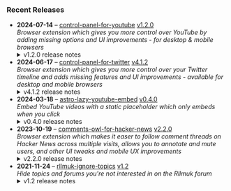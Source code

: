 ### Recent Releases

<!-- RECENT_RELEASES -->
<ul>
<li>
  <strong>2024-07-14</strong> – <a href="https://github.com/insin/control-panel-for-youtube">control-panel-for-youtube</a> <a href="https://github.com/insin/control-panel-for-youtube/releases/tag/v1.2.0">v1.2.0</a>
  <div><em>Browser extension which gives you more control over YouTube by adding missing options and UI improvements - for desktop &amp; mobile browsers</em></div>
  <details><summary>v1.2.0 release notes</summary><p>Visit the <a href="https://jbscript.dev/control-panel-for-youtube" rel="nofollow">Control Panel for YouTube website</a> for installation links, more information about the extension, and FAQs.</p>
<h2>Changes</h2>
<p>New options for desktop YouTube:</p>
<ul>
<li>Full size theater mode</li>
<li>Hide Miniplayer button</li>
<li>Search thumbnail size, which by default reverts the recent size increase YouTube made to search result thumbnails</li>
<li>Minimum grid items per row, for Home and Subscriptions</li>
</ul>
<p>hideSuggestedSections:</p>
<ul>
<li>Now also hides Recommended videos and Recommended playlists when viewing a (non-Watch Later) playlist</li>
</ul>
<h2>Availability</h2>
<p>New versions have to be reviewed and published by each browser extension store before they're available for use.</p>
<p>This release is available in the following extension stores:</p>
<p><a href="https://apps.apple.com/app/id6478456678?platform=mac" rel="nofollow"><img src="https://private-user-images.githubusercontent.com/226692/308588488-1ad45460-be0b-48ff-bbb4-6721e77e6537.png?jwt=eyJhbGciOiJIUzI1NiIsInR5cCI6IkpXVCJ9.eyJpc3MiOiJnaXRodWIuY29tIiwiYXVkIjoicmF3LmdpdGh1YnVzZXJjb250ZW50LmNvbSIsImtleSI6ImtleTUiLCJleHAiOjE3MjExNDk4MjEsIm5iZiI6MTcyMTE0OTUyMSwicGF0aCI6Ii8yMjY2OTIvMzA4NTg4NDg4LTFhZDQ1NDYwLWJlMGItNDhmZi1iYmI0LTY3MjFlNzdlNjUzNy5wbmc_WC1BbXotQWxnb3JpdGhtPUFXUzQtSE1BQy1TSEEyNTYmWC1BbXotQ3JlZGVudGlhbD1BS0lBVkNPRFlMU0E1M1BRSzRaQSUyRjIwMjQwNzE2JTJGdXMtZWFzdC0xJTJGczMlMkZhd3M0X3JlcXVlc3QmWC1BbXotRGF0ZT0yMDI0MDcxNlQxNzA1MjFaJlgtQW16LUV4cGlyZXM9MzAwJlgtQW16LVNpZ25hdHVyZT1iZDEwNmFiMDEzOTNkMWU4MmYxYmE4N2E3NmM1NDZkMmYyZWI5MjhlMDc1ZDA5NTM5YzYzOGY0NzkzY2VhNjM4JlgtQW16LVNpZ25lZEhlYWRlcnM9aG9zdCZhY3Rvcl9pZD0wJmtleV9pZD0wJnJlcG9faWQ9MCJ9.m0nbB76vBlnb_j0q9BsvNG1V2q7C3yh91pQO1PUe7rk" alt="Mac App Store" content-type-secured-asset="image/png" secured-asset-link="" style="max-width: 100%;"></a> <a href="https://addons.mozilla.org/firefox/addon/control-panel-for-youtube/" rel="nofollow"><img src="https://private-user-images.githubusercontent.com/226692/307636781-566d72e8-bd40-43a4-9118-1768946f5b20.png?jwt=eyJhbGciOiJIUzI1NiIsInR5cCI6IkpXVCJ9.eyJpc3MiOiJnaXRodWIuY29tIiwiYXVkIjoicmF3LmdpdGh1YnVzZXJjb250ZW50LmNvbSIsImtleSI6ImtleTUiLCJleHAiOjE3MjExNDk4MjEsIm5iZiI6MTcyMTE0OTUyMSwicGF0aCI6Ii8yMjY2OTIvMzA3NjM2NzgxLTU2NmQ3MmU4LWJkNDAtNDNhNC05MTE4LTE3Njg5NDZmNWIyMC5wbmc_WC1BbXotQWxnb3JpdGhtPUFXUzQtSE1BQy1TSEEyNTYmWC1BbXotQ3JlZGVudGlhbD1BS0lBVkNPRFlMU0E1M1BRSzRaQSUyRjIwMjQwNzE2JTJGdXMtZWFzdC0xJTJGczMlMkZhd3M0X3JlcXVlc3QmWC1BbXotRGF0ZT0yMDI0MDcxNlQxNzA1MjFaJlgtQW16LUV4cGlyZXM9MzAwJlgtQW16LVNpZ25hdHVyZT1jMmM2MmFiM2MyMTliNDkwNDBhZTU4OGUyM2RjOGQ4OWEwZTc5NDgyOWRmMTEwNDA1Njg2YWI4YjE3Y2NmOGNjJlgtQW16LVNpZ25lZEhlYWRlcnM9aG9zdCZhY3Rvcl9pZD0wJmtleV9pZD0wJnJlcG9faWQ9MCJ9.cGJMTbQpZzcO8_qFjkGeF4g8x_vK66fqIxedfaK2EEc" alt="Mozilla Add-ons" content-type-secured-asset="image/png" secured-asset-link="" style="max-width: 100%;"></a> <a href="https://chromewebstore.google.com/detail/control-panel-for-youtube/lodcanccmfbpjjpnngindkkmiehimile" rel="nofollow"><img src="https://private-user-images.githubusercontent.com/226692/307584913-08b44d7b-61d5-49f2-9a76-607eb36fe407.png?jwt=eyJhbGciOiJIUzI1NiIsInR5cCI6IkpXVCJ9.eyJpc3MiOiJnaXRodWIuY29tIiwiYXVkIjoicmF3LmdpdGh1YnVzZXJjb250ZW50LmNvbSIsImtleSI6ImtleTUiLCJleHAiOjE3MjExNDk4MjEsIm5iZiI6MTcyMTE0OTUyMSwicGF0aCI6Ii8yMjY2OTIvMzA3NTg0OTEzLTA4YjQ0ZDdiLTYxZDUtNDlmMi05YTc2LTYwN2ViMzZmZTQwNy5wbmc_WC1BbXotQWxnb3JpdGhtPUFXUzQtSE1BQy1TSEEyNTYmWC1BbXotQ3JlZGVudGlhbD1BS0lBVkNPRFlMU0E1M1BRSzRaQSUyRjIwMjQwNzE2JTJGdXMtZWFzdC0xJTJGczMlMkZhd3M0X3JlcXVlc3QmWC1BbXotRGF0ZT0yMDI0MDcxNlQxNzA1MjFaJlgtQW16LUV4cGlyZXM9MzAwJlgtQW16LVNpZ25hdHVyZT00M2ZhMTE2ZGQ4YWI4MmYwMjRiYTFkOWY2YzkyNmJmNTAyOTUxMGJhNmViYzExYjlhMWNiOWYzOTlhYjIyODNjJlgtQW16LVNpZ25lZEhlYWRlcnM9aG9zdCZhY3Rvcl9pZD0wJmtleV9pZD0wJnJlcG9faWQ9MCJ9.MTGkd9vb95-ZTtzqftqqImbV9D__MqDTpeZh93G2sIo" alt="Chrome Web Store" content-type-secured-asset="image/png" secured-asset-link="" style="max-width: 100%;"></a></p>
<h2>Screenshots</h2>
<h3>Full size theater mode</h3>
<table>
<thead>
<tr>
<th align="center">Before</th>
<th align="center">After</th>
</tr>
</thead>
<tbody>
<tr>
<td align="center"><a target="_blank" rel="noopener noreferrer" href="https://private-user-images.githubusercontent.com/226692/348511277-742e137f-65c0-4552-82a4-ba88be6f5be0.png?jwt=eyJhbGciOiJIUzI1NiIsInR5cCI6IkpXVCJ9.eyJpc3MiOiJnaXRodWIuY29tIiwiYXVkIjoicmF3LmdpdGh1YnVzZXJjb250ZW50LmNvbSIsImtleSI6ImtleTUiLCJleHAiOjE3MjExNDk4MjEsIm5iZiI6MTcyMTE0OTUyMSwicGF0aCI6Ii8yMjY2OTIvMzQ4NTExMjc3LTc0MmUxMzdmLTY1YzAtNDU1Mi04MmE0LWJhODhiZTZmNWJlMC5wbmc_WC1BbXotQWxnb3JpdGhtPUFXUzQtSE1BQy1TSEEyNTYmWC1BbXotQ3JlZGVudGlhbD1BS0lBVkNPRFlMU0E1M1BRSzRaQSUyRjIwMjQwNzE2JTJGdXMtZWFzdC0xJTJGczMlMkZhd3M0X3JlcXVlc3QmWC1BbXotRGF0ZT0yMDI0MDcxNlQxNzA1MjFaJlgtQW16LUV4cGlyZXM9MzAwJlgtQW16LVNpZ25hdHVyZT01MDkwN2ViYmQ0MGU5NzVhMTU5YTBlZjY4M2Y5ZGM1YzVjZmMyNjIxODQ4ZWQ1MDU0NDBjMTEwZWIxYTExMDE2JlgtQW16LVNpZ25lZEhlYWRlcnM9aG9zdCZhY3Rvcl9pZD0wJmtleV9pZD0wJnJlcG9faWQ9MCJ9.Uw5qbaYyghVmUJUQ9azIabEksmaMECwaNCoMs0uqDeA"><img src="https://private-user-images.githubusercontent.com/226692/348511277-742e137f-65c0-4552-82a4-ba88be6f5be0.png?jwt=eyJhbGciOiJIUzI1NiIsInR5cCI6IkpXVCJ9.eyJpc3MiOiJnaXRodWIuY29tIiwiYXVkIjoicmF3LmdpdGh1YnVzZXJjb250ZW50LmNvbSIsImtleSI6ImtleTUiLCJleHAiOjE3MjExNDk4MjEsIm5iZiI6MTcyMTE0OTUyMSwicGF0aCI6Ii8yMjY2OTIvMzQ4NTExMjc3LTc0MmUxMzdmLTY1YzAtNDU1Mi04MmE0LWJhODhiZTZmNWJlMC5wbmc_WC1BbXotQWxnb3JpdGhtPUFXUzQtSE1BQy1TSEEyNTYmWC1BbXotQ3JlZGVudGlhbD1BS0lBVkNPRFlMU0E1M1BRSzRaQSUyRjIwMjQwNzE2JTJGdXMtZWFzdC0xJTJGczMlMkZhd3M0X3JlcXVlc3QmWC1BbXotRGF0ZT0yMDI0MDcxNlQxNzA1MjFaJlgtQW16LUV4cGlyZXM9MzAwJlgtQW16LVNpZ25hdHVyZT01MDkwN2ViYmQ0MGU5NzVhMTU5YTBlZjY4M2Y5ZGM1YzVjZmMyNjIxODQ4ZWQ1MDU0NDBjMTEwZWIxYTExMDE2JlgtQW16LVNpZ25lZEhlYWRlcnM9aG9zdCZhY3Rvcl9pZD0wJmtleV9pZD0wJnJlcG9faWQ9MCJ9.Uw5qbaYyghVmUJUQ9azIabEksmaMECwaNCoMs0uqDeA" alt="Normal theater mode" content-type-secured-asset="image/png" style="max-width: 100%;"></a></td>
<td align="center"><a target="_blank" rel="noopener noreferrer" href="https://private-user-images.githubusercontent.com/226692/348511281-804e190b-799a-4773-8d9b-dd05113ee5ae.png?jwt=eyJhbGciOiJIUzI1NiIsInR5cCI6IkpXVCJ9.eyJpc3MiOiJnaXRodWIuY29tIiwiYXVkIjoicmF3LmdpdGh1YnVzZXJjb250ZW50LmNvbSIsImtleSI6ImtleTUiLCJleHAiOjE3MjExNDk4MjEsIm5iZiI6MTcyMTE0OTUyMSwicGF0aCI6Ii8yMjY2OTIvMzQ4NTExMjgxLTgwNGUxOTBiLTc5OWEtNDc3My04ZDliLWRkMDUxMTNlZTVhZS5wbmc_WC1BbXotQWxnb3JpdGhtPUFXUzQtSE1BQy1TSEEyNTYmWC1BbXotQ3JlZGVudGlhbD1BS0lBVkNPRFlMU0E1M1BRSzRaQSUyRjIwMjQwNzE2JTJGdXMtZWFzdC0xJTJGczMlMkZhd3M0X3JlcXVlc3QmWC1BbXotRGF0ZT0yMDI0MDcxNlQxNzA1MjFaJlgtQW16LUV4cGlyZXM9MzAwJlgtQW16LVNpZ25hdHVyZT0xOWEyZTYwM2JlNGI2M2ZhMjE3YjA0YTM2Mzc2YWVhZmQ1MTgwNDk2YmJmNGU4OWExMTQwOTcyYmM0ZDlhYjdiJlgtQW16LVNpZ25lZEhlYWRlcnM9aG9zdCZhY3Rvcl9pZD0wJmtleV9pZD0wJnJlcG9faWQ9MCJ9.dWq6tGrqwviUy8Gr5uMl9jRku1H0qV-Xtf0vMhF2cmc"><img src="https://private-user-images.githubusercontent.com/226692/348511281-804e190b-799a-4773-8d9b-dd05113ee5ae.png?jwt=eyJhbGciOiJIUzI1NiIsInR5cCI6IkpXVCJ9.eyJpc3MiOiJnaXRodWIuY29tIiwiYXVkIjoicmF3LmdpdGh1YnVzZXJjb250ZW50LmNvbSIsImtleSI6ImtleTUiLCJleHAiOjE3MjExNDk4MjEsIm5iZiI6MTcyMTE0OTUyMSwicGF0aCI6Ii8yMjY2OTIvMzQ4NTExMjgxLTgwNGUxOTBiLTc5OWEtNDc3My04ZDliLWRkMDUxMTNlZTVhZS5wbmc_WC1BbXotQWxnb3JpdGhtPUFXUzQtSE1BQy1TSEEyNTYmWC1BbXotQ3JlZGVudGlhbD1BS0lBVkNPRFlMU0E1M1BRSzRaQSUyRjIwMjQwNzE2JTJGdXMtZWFzdC0xJTJGczMlMkZhd3M0X3JlcXVlc3QmWC1BbXotRGF0ZT0yMDI0MDcxNlQxNzA1MjFaJlgtQW16LUV4cGlyZXM9MzAwJlgtQW16LVNpZ25hdHVyZT0xOWEyZTYwM2JlNGI2M2ZhMjE3YjA0YTM2Mzc2YWVhZmQ1MTgwNDk2YmJmNGU4OWExMTQwOTcyYmM0ZDlhYjdiJlgtQW16LVNpZ25lZEhlYWRlcnM9aG9zdCZhY3Rvcl9pZD0wJmtleV9pZD0wJnJlcG9faWQ9MCJ9.dWq6tGrqwviUy8Gr5uMl9jRku1H0qV-Xtf0vMhF2cmc" alt="Full size theater mode" content-type-secured-asset="image/png" style="max-width: 100%;"></a></td>
</tr>
</tbody>
</table>
<h3>Search thumbnail size</h3>
<table>
<thead>
<tr>
<th align="center">Large (YouTube default)</th>
<th align="center">Medium (Control Panel default)</th>
<th align="center">Small</th>
</tr>
</thead>
<tbody>
<tr>
<td align="center"><a target="_blank" rel="noopener noreferrer" href="https://private-user-images.githubusercontent.com/226692/348511348-b958e80d-85f0-4a59-a390-2dff60e5e473.png?jwt=eyJhbGciOiJIUzI1NiIsInR5cCI6IkpXVCJ9.eyJpc3MiOiJnaXRodWIuY29tIiwiYXVkIjoicmF3LmdpdGh1YnVzZXJjb250ZW50LmNvbSIsImtleSI6ImtleTUiLCJleHAiOjE3MjExNDk4MjEsIm5iZiI6MTcyMTE0OTUyMSwicGF0aCI6Ii8yMjY2OTIvMzQ4NTExMzQ4LWI5NThlODBkLTg1ZjAtNGE1OS1hMzkwLTJkZmY2MGU1ZTQ3My5wbmc_WC1BbXotQWxnb3JpdGhtPUFXUzQtSE1BQy1TSEEyNTYmWC1BbXotQ3JlZGVudGlhbD1BS0lBVkNPRFlMU0E1M1BRSzRaQSUyRjIwMjQwNzE2JTJGdXMtZWFzdC0xJTJGczMlMkZhd3M0X3JlcXVlc3QmWC1BbXotRGF0ZT0yMDI0MDcxNlQxNzA1MjFaJlgtQW16LUV4cGlyZXM9MzAwJlgtQW16LVNpZ25hdHVyZT0zYjVhODNjOWNmZmJhY2Q2OWY4NGY1ZmM4NDA2MjlkNDdmMTRlZDdkYWE4YWFiNjk3ZjI1NGVmYzc1ZDdiY2M0JlgtQW16LVNpZ25lZEhlYWRlcnM9aG9zdCZhY3Rvcl9pZD0wJmtleV9pZD0wJnJlcG9faWQ9MCJ9.KtUR20b5uiMeCAS9EhIP7xrOXARXDwsGaapdTE-uFRY"><img src="https://private-user-images.githubusercontent.com/226692/348511348-b958e80d-85f0-4a59-a390-2dff60e5e473.png?jwt=eyJhbGciOiJIUzI1NiIsInR5cCI6IkpXVCJ9.eyJpc3MiOiJnaXRodWIuY29tIiwiYXVkIjoicmF3LmdpdGh1YnVzZXJjb250ZW50LmNvbSIsImtleSI6ImtleTUiLCJleHAiOjE3MjExNDk4MjEsIm5iZiI6MTcyMTE0OTUyMSwicGF0aCI6Ii8yMjY2OTIvMzQ4NTExMzQ4LWI5NThlODBkLTg1ZjAtNGE1OS1hMzkwLTJkZmY2MGU1ZTQ3My5wbmc_WC1BbXotQWxnb3JpdGhtPUFXUzQtSE1BQy1TSEEyNTYmWC1BbXotQ3JlZGVudGlhbD1BS0lBVkNPRFlMU0E1M1BRSzRaQSUyRjIwMjQwNzE2JTJGdXMtZWFzdC0xJTJGczMlMkZhd3M0X3JlcXVlc3QmWC1BbXotRGF0ZT0yMDI0MDcxNlQxNzA1MjFaJlgtQW16LUV4cGlyZXM9MzAwJlgtQW16LVNpZ25hdHVyZT0zYjVhODNjOWNmZmJhY2Q2OWY4NGY1ZmM4NDA2MjlkNDdmMTRlZDdkYWE4YWFiNjk3ZjI1NGVmYzc1ZDdiY2M0JlgtQW16LVNpZ25lZEhlYWRlcnM9aG9zdCZhY3Rvcl9pZD0wJmtleV9pZD0wJnJlcG9faWQ9MCJ9.KtUR20b5uiMeCAS9EhIP7xrOXARXDwsGaapdTE-uFRY" alt="" content-type-secured-asset="image/png" style="max-width: 100%;"></a></td>
<td align="center"><a target="_blank" rel="noopener noreferrer" href="https://private-user-images.githubusercontent.com/226692/348511353-5ad929ef-0ffa-45b9-9df6-15bc1c00514b.png?jwt=eyJhbGciOiJIUzI1NiIsInR5cCI6IkpXVCJ9.eyJpc3MiOiJnaXRodWIuY29tIiwiYXVkIjoicmF3LmdpdGh1YnVzZXJjb250ZW50LmNvbSIsImtleSI6ImtleTUiLCJleHAiOjE3MjExNDk4MjEsIm5iZiI6MTcyMTE0OTUyMSwicGF0aCI6Ii8yMjY2OTIvMzQ4NTExMzUzLTVhZDkyOWVmLTBmZmEtNDViOS05ZGY2LTE1YmMxYzAwNTE0Yi5wbmc_WC1BbXotQWxnb3JpdGhtPUFXUzQtSE1BQy1TSEEyNTYmWC1BbXotQ3JlZGVudGlhbD1BS0lBVkNPRFlMU0E1M1BRSzRaQSUyRjIwMjQwNzE2JTJGdXMtZWFzdC0xJTJGczMlMkZhd3M0X3JlcXVlc3QmWC1BbXotRGF0ZT0yMDI0MDcxNlQxNzA1MjFaJlgtQW16LUV4cGlyZXM9MzAwJlgtQW16LVNpZ25hdHVyZT02MGM1N2JkYzU2NjE1MTEwYjFhMDk2MWQwMjBhOTYxNmZiMzI0OGQ3YTdmZDg0M2I0ZWNkMGJjMTUzNGZmMjI5JlgtQW16LVNpZ25lZEhlYWRlcnM9aG9zdCZhY3Rvcl9pZD0wJmtleV9pZD0wJnJlcG9faWQ9MCJ9.hP5aqSjmsmGbSvzd5NNSEcP1rr7hpPejbm8rk1sV1bk"><img src="https://private-user-images.githubusercontent.com/226692/348511353-5ad929ef-0ffa-45b9-9df6-15bc1c00514b.png?jwt=eyJhbGciOiJIUzI1NiIsInR5cCI6IkpXVCJ9.eyJpc3MiOiJnaXRodWIuY29tIiwiYXVkIjoicmF3LmdpdGh1YnVzZXJjb250ZW50LmNvbSIsImtleSI6ImtleTUiLCJleHAiOjE3MjExNDk4MjEsIm5iZiI6MTcyMTE0OTUyMSwicGF0aCI6Ii8yMjY2OTIvMzQ4NTExMzUzLTVhZDkyOWVmLTBmZmEtNDViOS05ZGY2LTE1YmMxYzAwNTE0Yi5wbmc_WC1BbXotQWxnb3JpdGhtPUFXUzQtSE1BQy1TSEEyNTYmWC1BbXotQ3JlZGVudGlhbD1BS0lBVkNPRFlMU0E1M1BRSzRaQSUyRjIwMjQwNzE2JTJGdXMtZWFzdC0xJTJGczMlMkZhd3M0X3JlcXVlc3QmWC1BbXotRGF0ZT0yMDI0MDcxNlQxNzA1MjFaJlgtQW16LUV4cGlyZXM9MzAwJlgtQW16LVNpZ25hdHVyZT02MGM1N2JkYzU2NjE1MTEwYjFhMDk2MWQwMjBhOTYxNmZiMzI0OGQ3YTdmZDg0M2I0ZWNkMGJjMTUzNGZmMjI5JlgtQW16LVNpZ25lZEhlYWRlcnM9aG9zdCZhY3Rvcl9pZD0wJmtleV9pZD0wJnJlcG9faWQ9MCJ9.hP5aqSjmsmGbSvzd5NNSEcP1rr7hpPejbm8rk1sV1bk" alt="" content-type-secured-asset="image/png" style="max-width: 100%;"></a></td>
<td align="center"><a target="_blank" rel="noopener noreferrer" href="https://private-user-images.githubusercontent.com/226692/348511361-074d965a-8741-45fa-ab85-b6e816894839.png?jwt=eyJhbGciOiJIUzI1NiIsInR5cCI6IkpXVCJ9.eyJpc3MiOiJnaXRodWIuY29tIiwiYXVkIjoicmF3LmdpdGh1YnVzZXJjb250ZW50LmNvbSIsImtleSI6ImtleTUiLCJleHAiOjE3MjExNDk4MjEsIm5iZiI6MTcyMTE0OTUyMSwicGF0aCI6Ii8yMjY2OTIvMzQ4NTExMzYxLTA3NGQ5NjVhLTg3NDEtNDVmYS1hYjg1LWI2ZTgxNjg5NDgzOS5wbmc_WC1BbXotQWxnb3JpdGhtPUFXUzQtSE1BQy1TSEEyNTYmWC1BbXotQ3JlZGVudGlhbD1BS0lBVkNPRFlMU0E1M1BRSzRaQSUyRjIwMjQwNzE2JTJGdXMtZWFzdC0xJTJGczMlMkZhd3M0X3JlcXVlc3QmWC1BbXotRGF0ZT0yMDI0MDcxNlQxNzA1MjFaJlgtQW16LUV4cGlyZXM9MzAwJlgtQW16LVNpZ25hdHVyZT1jODI2ZWQ3NmExMWMxODRkNWU0ZGU0YWIyYjY3NDVkNWJhMmJlOTYxN2RkOTg0MTBjOTVmNDhmYWE2Njk3YzQxJlgtQW16LVNpZ25lZEhlYWRlcnM9aG9zdCZhY3Rvcl9pZD0wJmtleV9pZD0wJnJlcG9faWQ9MCJ9.V3mNBpTuBs3DPJ47cZdJfDHgK90o8KyZpW9p05cMTSE"><img src="https://private-user-images.githubusercontent.com/226692/348511361-074d965a-8741-45fa-ab85-b6e816894839.png?jwt=eyJhbGciOiJIUzI1NiIsInR5cCI6IkpXVCJ9.eyJpc3MiOiJnaXRodWIuY29tIiwiYXVkIjoicmF3LmdpdGh1YnVzZXJjb250ZW50LmNvbSIsImtleSI6ImtleTUiLCJleHAiOjE3MjExNDk4MjEsIm5iZiI6MTcyMTE0OTUyMSwicGF0aCI6Ii8yMjY2OTIvMzQ4NTExMzYxLTA3NGQ5NjVhLTg3NDEtNDVmYS1hYjg1LWI2ZTgxNjg5NDgzOS5wbmc_WC1BbXotQWxnb3JpdGhtPUFXUzQtSE1BQy1TSEEyNTYmWC1BbXotQ3JlZGVudGlhbD1BS0lBVkNPRFlMU0E1M1BRSzRaQSUyRjIwMjQwNzE2JTJGdXMtZWFzdC0xJTJGczMlMkZhd3M0X3JlcXVlc3QmWC1BbXotRGF0ZT0yMDI0MDcxNlQxNzA1MjFaJlgtQW16LUV4cGlyZXM9MzAwJlgtQW16LVNpZ25hdHVyZT1jODI2ZWQ3NmExMWMxODRkNWU0ZGU0YWIyYjY3NDVkNWJhMmJlOTYxN2RkOTg0MTBjOTVmNDhmYWE2Njk3YzQxJlgtQW16LVNpZ25lZEhlYWRlcnM9aG9zdCZhY3Rvcl9pZD0wJmtleV9pZD0wJnJlcG9faWQ9MCJ9.V3mNBpTuBs3DPJ47cZdJfDHgK90o8KyZpW9p05cMTSE" alt="" content-type-secured-asset="image/png" style="max-width: 100%;"></a></td>
</tr>
</tbody>
</table>
<h3>Minimum grid items per row in Home and Subscriptions</h3>
<p>e.g. minimum of 5 items per row:</p>
<p><a target="_blank" rel="noopener noreferrer" href="https://private-user-images.githubusercontent.com/226692/348511501-8f6b7aea-6465-4cec-a277-a28bc187986a.png?jwt=eyJhbGciOiJIUzI1NiIsInR5cCI6IkpXVCJ9.eyJpc3MiOiJnaXRodWIuY29tIiwiYXVkIjoicmF3LmdpdGh1YnVzZXJjb250ZW50LmNvbSIsImtleSI6ImtleTUiLCJleHAiOjE3MjExNDk4MjEsIm5iZiI6MTcyMTE0OTUyMSwicGF0aCI6Ii8yMjY2OTIvMzQ4NTExNTAxLThmNmI3YWVhLTY0NjUtNGNlYy1hMjc3LWEyOGJjMTg3OTg2YS5wbmc_WC1BbXotQWxnb3JpdGhtPUFXUzQtSE1BQy1TSEEyNTYmWC1BbXotQ3JlZGVudGlhbD1BS0lBVkNPRFlMU0E1M1BRSzRaQSUyRjIwMjQwNzE2JTJGdXMtZWFzdC0xJTJGczMlMkZhd3M0X3JlcXVlc3QmWC1BbXotRGF0ZT0yMDI0MDcxNlQxNzA1MjFaJlgtQW16LUV4cGlyZXM9MzAwJlgtQW16LVNpZ25hdHVyZT1jY2JmOTU3MDJlYjc4ZTM0YTlmYTU2ZjNhMzZlOGNhNTk5MmQ4ZGZkOTVhNjAyYjAxYzc2NjgxM2ZjMWQ3MWZmJlgtQW16LVNpZ25lZEhlYWRlcnM9aG9zdCZhY3Rvcl9pZD0wJmtleV9pZD0wJnJlcG9faWQ9MCJ9.qA8ZHPfFlMPrkGk39JwmWC5A78sxZrKafYsCy4MCuXY"><img src="https://private-user-images.githubusercontent.com/226692/348511501-8f6b7aea-6465-4cec-a277-a28bc187986a.png?jwt=eyJhbGciOiJIUzI1NiIsInR5cCI6IkpXVCJ9.eyJpc3MiOiJnaXRodWIuY29tIiwiYXVkIjoicmF3LmdpdGh1YnVzZXJjb250ZW50LmNvbSIsImtleSI6ImtleTUiLCJleHAiOjE3MjExNDk4MjEsIm5iZiI6MTcyMTE0OTUyMSwicGF0aCI6Ii8yMjY2OTIvMzQ4NTExNTAxLThmNmI3YWVhLTY0NjUtNGNlYy1hMjc3LWEyOGJjMTg3OTg2YS5wbmc_WC1BbXotQWxnb3JpdGhtPUFXUzQtSE1BQy1TSEEyNTYmWC1BbXotQ3JlZGVudGlhbD1BS0lBVkNPRFlMU0E1M1BRSzRaQSUyRjIwMjQwNzE2JTJGdXMtZWFzdC0xJTJGczMlMkZhd3M0X3JlcXVlc3QmWC1BbXotRGF0ZT0yMDI0MDcxNlQxNzA1MjFaJlgtQW16LUV4cGlyZXM9MzAwJlgtQW16LVNpZ25hdHVyZT1jY2JmOTU3MDJlYjc4ZTM0YTlmYTU2ZjNhMzZlOGNhNTk5MmQ4ZGZkOTVhNjAyYjAxYzc2NjgxM2ZjMWQ3MWZmJlgtQW16LVNpZ25lZEhlYWRlcnM9aG9zdCZhY3Rvcl9pZD0wJmtleV9pZD0wJnJlcG9faWQ9MCJ9.qA8ZHPfFlMPrkGk39JwmWC5A78sxZrKafYsCy4MCuXY" alt="Screenshot 2024-07-14 at 11 42 47 AM" content-type-secured-asset="image/png" style="max-width: 100%;"></a></p>
<h2>Donate</h2>
<p>Support Control Panel for YouTube development with a tip:</p>
<p><a href="https://ko-fi.com/jbscript" rel="nofollow"><img src="https://private-user-images.githubusercontent.com/226692/330361609-c318a7d3-695e-448d-af15-ef0b934ae168.png?jwt=eyJhbGciOiJIUzI1NiIsInR5cCI6IkpXVCJ9.eyJpc3MiOiJnaXRodWIuY29tIiwiYXVkIjoicmF3LmdpdGh1YnVzZXJjb250ZW50LmNvbSIsImtleSI6ImtleTUiLCJleHAiOjE3MjExNDk4MjEsIm5iZiI6MTcyMTE0OTUyMSwicGF0aCI6Ii8yMjY2OTIvMzMwMzYxNjA5LWMzMThhN2QzLTY5NWUtNDQ4ZC1hZjE1LWVmMGI5MzRhZTE2OC5wbmc_WC1BbXotQWxnb3JpdGhtPUFXUzQtSE1BQy1TSEEyNTYmWC1BbXotQ3JlZGVudGlhbD1BS0lBVkNPRFlMU0E1M1BRSzRaQSUyRjIwMjQwNzE2JTJGdXMtZWFzdC0xJTJGczMlMkZhd3M0X3JlcXVlc3QmWC1BbXotRGF0ZT0yMDI0MDcxNlQxNzA1MjFaJlgtQW16LUV4cGlyZXM9MzAwJlgtQW16LVNpZ25hdHVyZT1hY2M0ZjQwNWQ5YzU3MDQwOWY4N2EyMzBlZmY1ZGE0N2VhY2ZkNjFjYTJmYWI3MjA1NzNiYzYxZTE3ZTY0NDRmJlgtQW16LVNpZ25lZEhlYWRlcnM9aG9zdCZhY3Rvcl9pZD0wJmtleV9pZD0wJnJlcG9faWQ9MCJ9.9mUuWQihv4eoXK0Txo1F1ypzeWWeNX7ZeipOwgU_St0" alt="Support me on Ko-fi" content-type-secured-asset="image/png" secured-asset-link="" style="max-width: 100%;"></a></p></details>
</li>
<li>
  <strong>2024-06-17</strong> – <a href="https://github.com/insin/control-panel-for-twitter">control-panel-for-twitter</a> <a href="https://github.com/insin/control-panel-for-twitter/releases/tag/v4.1.2">v4.1.2</a>
  <div><em>Browser extension which gives you more control over your Twitter timeline and adds missing features and UI improvements - available for desktop and mobile browsers</em></div>
  <details><summary>v4.1.2 release notes</summary><h2>Changes</h2>
<ul>
<li>Fixed hiding "Subscriber" indicators in replies from subscribers</li>
<li>Fixed handling the Subscribers tab in a user's followers/following page</li>
<li>Fixed fallback font for custom content when the main font rule isn't found</li>
<li>Fixed hiding the "Yeah! for Twitter" button on desktop when using that extension</li>
</ul>
<h2>Availability</h2>
<p>New versions have to be reviewed and published by each browser extension store before they're available for use.</p>
<p>This release is available in the following extension stores:</p>
<p><a href="https://apps.apple.com/app/id1668516167?platform=iphone" rel="nofollow"><img src="https://user-images.githubusercontent.com/226692/216768643-4756e33c-1e61-41a7-9c56-9bd80f10bcc9.png" alt="Apple App Store" style="max-width: 100%;"></a> <a href="https://chrome.google.com/webstore/detail/control-panel-for-twitter" rel="nofollow"><img src="https://user-images.githubusercontent.com/226692/212897023-9e66b1b0-e1cd-44df-a4f2-3d5bda80c5f8.png" alt="Chrome Web Store" style="max-width: 100%;"></a> <a href="https://addons.mozilla.org/firefox/addon/control-panel-for-twitter/" rel="nofollow"><img src="https://user-images.githubusercontent.com/226692/212897487-f3993495-2032-44a4-b0c6-1bd1d9cc56dd.png" alt="Firefox Add-ons" style="max-width: 100%;"></a> <a href="https://microsoftedge.microsoft.com/addons/detail/control-panel-for-twitter/foccddlibbeccjiobcnakipdpkjiijjp" rel="nofollow"><img src="https://user-images.githubusercontent.com/226692/212897573-34b1af0a-dc5a-4aa2-a1e7-ca85d3823f9f.png" alt="Edge Add-ons" style="max-width: 100%;"></a></p>
<h2>Donate</h2>
<p>Support Control Panel for Twitter development with a tip:</p>
<p><a href="https://ko-fi.com/jbscript" rel="nofollow"><img src="https://private-user-images.githubusercontent.com/226692/330361609-c318a7d3-695e-448d-af15-ef0b934ae168.png?jwt=eyJhbGciOiJIUzI1NiIsInR5cCI6IkpXVCJ9.eyJpc3MiOiJnaXRodWIuY29tIiwiYXVkIjoicmF3LmdpdGh1YnVzZXJjb250ZW50LmNvbSIsImtleSI6ImtleTUiLCJleHAiOjE3MjExNDk4MjEsIm5iZiI6MTcyMTE0OTUyMSwicGF0aCI6Ii8yMjY2OTIvMzMwMzYxNjA5LWMzMThhN2QzLTY5NWUtNDQ4ZC1hZjE1LWVmMGI5MzRhZTE2OC5wbmc_WC1BbXotQWxnb3JpdGhtPUFXUzQtSE1BQy1TSEEyNTYmWC1BbXotQ3JlZGVudGlhbD1BS0lBVkNPRFlMU0E1M1BRSzRaQSUyRjIwMjQwNzE2JTJGdXMtZWFzdC0xJTJGczMlMkZhd3M0X3JlcXVlc3QmWC1BbXotRGF0ZT0yMDI0MDcxNlQxNzA1MjFaJlgtQW16LUV4cGlyZXM9MzAwJlgtQW16LVNpZ25hdHVyZT1hY2M0ZjQwNWQ5YzU3MDQwOWY4N2EyMzBlZmY1ZGE0N2VhY2ZkNjFjYTJmYWI3MjA1NzNiYzYxZTE3ZTY0NDRmJlgtQW16LVNpZ25lZEhlYWRlcnM9aG9zdCZhY3Rvcl9pZD0wJmtleV9pZD0wJnJlcG9faWQ9MCJ9.9mUuWQihv4eoXK0Txo1F1ypzeWWeNX7ZeipOwgU_St0" alt="Support me on Ko-fi" content-type-secured-asset="image/png" secured-asset-link="" style="max-width: 100%;"></a></p></details>
</li>
<li>
  <strong>2024-03-18</strong> – <a href="https://github.com/insin/astro-lazy-youtube-embed">astro-lazy-youtube-embed</a> <a href="https://github.com/insin/astro-lazy-youtube-embed/releases/tag/v0.4.0">v0.4.0</a>
  <div><em>Embed YouTube videos with a static placeholder which only embeds when you click</em></div>
  <details><summary>v0.4.0 release notes</summary><h3>Added</h3>
<ul>
<li>Added a <code>thumbnail</code> prop, enabling use of the alternate screenshot thumbnails YouTube provides</li>
<li>Added a <code>cookie</code> flag prop to opt-in to using <code>www.youtube.com/embed</code> instead of <code>www.youtube-nocookie.com/embed</code></li>
<li>Added JSDoc to props to improve editor DX</li>
</ul>
<h3>Changed</h3>
<ul>
<li>The embed now uses <code>www.youtube-nocookie.com/embed</code> by default</li>
<li>The static embed thumbnail <code>&lt;img&gt;</code> now uses <code>loading="lazy"</code> by default</li>
<li>The static embed now uses a black background, so there isn't a flash of gradient when the thumbnail <code>&lt;img&gt;</code> lazy-loads</li>
<li>The static embed now uses <code>i.ytimg.com</code> instead of <code>img.youtube.com</code> for the thumbnail <code>&lt;img&gt;</code>, as per the YouTube site and its API</li>
<li>The <code>modestbranding</code> embed parameter was deprecated by YouTube on August 15, 2023 and now has no effect - removed it from the <code>embedParams</code> defaults and marked it as deprecated</li>
<li>The <code>thumbnailRes</code> prop now also supports passing the <code>mq</code>/<code>hq</code>/<code>sd</code> abbreviations YouTube uses</li>
</ul>
<h3>Fixed</h3>
<ul>
<li>Fixed overriding defaulted <code>&lt;iframe&gt;</code> attributes - Astro doesn't merge attributes on HTML elements, so user-supplied attributes need to come first</li>
</ul></details>
</li>
<li>
  <strong>2023-10-19</strong> – <a href="https://github.com/insin/comments-owl-for-hacker-news">comments-owl-for-hacker-news</a> <a href="https://github.com/insin/comments-owl-for-hacker-news/releases/tag/v2.2.0">v2.2.0</a>
  <div><em>Browser extension which makes it easer to follow comment threads on Hacker News across multiple visits, allows you to annotate and mute users, and other UI tweaks and mobile UX improvements</em></div>
  <details><summary>v2.2.0 release notes</summary><ul>
<li>Added an option to disable or require confirmation for hiding on list pages</li>
<li>Added an option to increase the contrast of submission text (enabled by default)</li>
</ul>
<hr>
<p>Available in the following extension stores:</p>
<p><a href="https://apps.apple.com/us/app/comments-owl-for-hacker-news/id6451333500" rel="nofollow"><img src="https://user-images.githubusercontent.com/226692/216768643-4756e33c-1e61-41a7-9c56-9bd80f10bcc9.png" alt="Apple App Store" style="max-width: 100%;"></a> <a href="https://addons.mozilla.org/en-US/firefox/addon/hn-comments-owl/" rel="nofollow"><img src="https://user-images.githubusercontent.com/226692/212897487-f3993495-2032-44a4-b0c6-1bd1d9cc56dd.png" alt="Firefox" style="max-width: 100%;"></a> <a href="https://chrome.google.com/webstore/detail/kpoggabejgbenjahggloahnnaolmfock?authuser=0&amp;hl=en" rel="nofollow"><img src="https://user-images.githubusercontent.com/226692/212897023-9e66b1b0-e1cd-44df-a4f2-3d5bda80c5f8.png" alt="Chrome" style="max-width: 100%;"></a></p></details>
</li>
<li>
  <strong>2021-11-24</strong> – <a href="https://github.com/insin/rllmuk-ignore-topics">rllmuk-ignore-topics</a> <a href="https://github.com/insin/rllmuk-ignore-topics/releases/tag/v1.2">v1.2</a>
  <div><em>Hide topics and forums you're not interested in on the Rllmuk forum</em></div>
  <details><summary>v1.2 release notes</summary><ul>
<li>Added support for the Fluid view</li>
<li>Added a collapse control for the Fluid sidebar</li>
</ul></details>
</li>
</ul>
<!-- /RECENT_RELEASES -->
